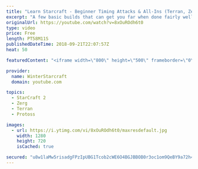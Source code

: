 ```yaml
---
title: "Learn Starcraft - Beginner Timing Attacks & All-Ins (Terran, Zerg & Protoss)"
excerpt: "A few basic builds that can get you far when done fairly well. Also important is how not to overextend and lose everything."
originalUrl: https://youtube.com/watch?v=8xOuROdh6t0
type: video
price: Free
length: PT58M11S
publishedDateTime: 2018-09-21T22:07:57Z
heat: 50

featuredContent: "<iframe width=\"800\" height=\"500\" frameborder=\"0\" src=\"https://www.youtube.com/embed/8xOuROdh6t0\" allow=\"accelerometer; autoplay; encrypted-media; gyroscope; picture-in-picture\" allowfullscreen></iframe>"

provider:
  name: WinterStarcraft
  domain: youtube.com

topics:
  - StarCraft 2
  - Zerg
  - Terran
  - Protoss

images:
  - url: https://i.ytimg.com/vi/8xOuROdh6t0/maxresdefault.jpg
    width: 1280
    height: 720
    isCached: true

secured: "u8w1laMw5risadgFPzIpUBG1Tcob2cWE6O4BGJBBOB0r3oc1om9QeBY9a72h4/+tmNExhVE3qfm56HXEmHUwmntzNbqPrQXxLpdUTRVTUBvNU3UJ5St4jqx3NvA7G0Nk9/tsw2mkdClNEk8nzbsxgxG7FN78XdHnGECIkZnPWPdD8So4664DsMKSfxywdWoDi0IsSLbebwkrI3OJ5tykDhlNDDW07oHPaOh1bVutKDsVqvuZA2mZ+muJy2G8F3fayj/Ew8BOWqbvLE0+I+PSFoiMwR8UEV4ZnCidQzFwMXzQOToeMn+A6QDcPDFsSICob4kPOqHB7JCxhPGrAUUavLMnZAp0V/gKPPWALAX2G8nv3OvIwuCAnGaAjKwGhFR/W3bvOg5oyqfWkBednOxkHzcF1JRozL18sSEYTp7IIf0=;z/F9wWjDgReclJ93P6aI8A=="
---
```


